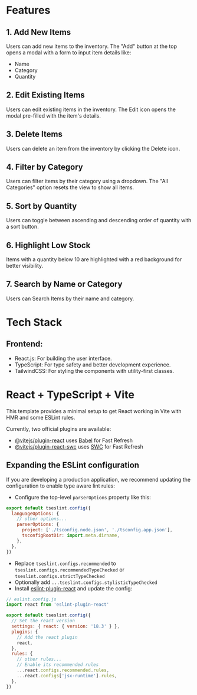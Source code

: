 # Features
## 1. Add New Items
Users can add new items to the inventory.
The "Add" button at the top opens a modal with a form to input item details like:
- Name
- Category
- Quantity
## 2. Edit Existing Items
Users can edit existing items in the inventory.
The Edit icon opens the modal pre-filled with the item's details.
## 3. Delete Items
Users can delete an item from the inventory by clicking the Delete icon.
## 4. Filter by Category
Users can filter items by their category using a dropdown.
The "All Categories" option resets the view to show all items.
## 5. Sort by Quantity
Users can toggle between ascending and descending order of quantity with a sort button.
## 6. Highlight Low Stock
Items with a quantity below 10 are highlighted with a red background for better visibility.
## 7. Search by Name or Category 
Users can Search Items by their name and category. 

# Tech Stack
## Frontend:
- React.js: For building the user interface.
- TypeScript: For type safety and better development experience.
- TailwindCSS: For styling the components with utility-first classes.



# React + TypeScript + Vite

This template provides a minimal setup to get React working in Vite with HMR and some ESLint rules.

Currently, two official plugins are available:

- [@vitejs/plugin-react](https://github.com/vitejs/vite-plugin-react/blob/main/packages/plugin-react/README.md) uses [Babel](https://babeljs.io/) for Fast Refresh
- [@vitejs/plugin-react-swc](https://github.com/vitejs/vite-plugin-react-swc) uses [SWC](https://swc.rs/) for Fast Refresh

## Expanding the ESLint configuration

If you are developing a production application, we recommend updating the configuration to enable type aware lint rules:

- Configure the top-level `parserOptions` property like this:

```js
export default tseslint.config({
  languageOptions: {
    // other options...
    parserOptions: {
      project: ['./tsconfig.node.json', './tsconfig.app.json'],
      tsconfigRootDir: import.meta.dirname,
    },
  },
})
```

- Replace `tseslint.configs.recommended` to `tseslint.configs.recommendedTypeChecked` or `tseslint.configs.strictTypeChecked`
- Optionally add `...tseslint.configs.stylisticTypeChecked`
- Install [eslint-plugin-react](https://github.com/jsx-eslint/eslint-plugin-react) and update the config:

```js
// eslint.config.js
import react from 'eslint-plugin-react'

export default tseslint.config({
  // Set the react version
  settings: { react: { version: '18.3' } },
  plugins: {
    // Add the react plugin
    react,
  },
  rules: {
    // other rules...
    // Enable its recommended rules
    ...react.configs.recommended.rules,
    ...react.configs['jsx-runtime'].rules,
  },
})
```
